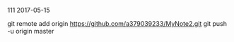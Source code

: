 111 2017-05-15

git remote add origin https://github.com/a379039233/MyNote2.git
git push -u origin master

